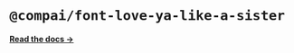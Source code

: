 # `@compai/font-love-ya-like-a-sister`

[**Read the docs &rarr;**](https://components.ai/docs/typefaces/love-ya-like-a-sister)
